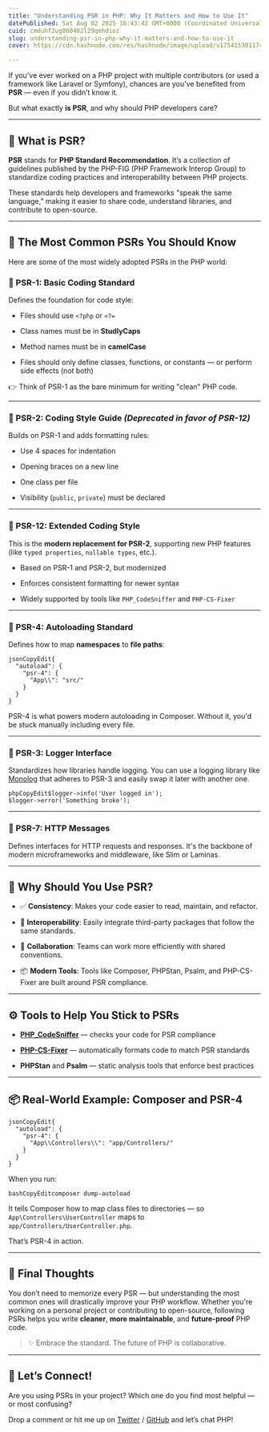 ```yaml
---
title: "Understanding PSR in PHP: Why It Matters and How to Use It"
datePublished: Sat Aug 02 2025 16:43:42 GMT+0000 (Coordinated Universal Time)
cuid: cmduhf2ug000402l29qmhdioz
slug: understanding-psr-in-php-why-it-matters-and-how-to-use-it
cover: https://cdn.hashnode.com/res/hashnode/image/upload/v1754153011743/3c3c823e-d941-4a1d-8ea4-385cda9cefd8.png

---
```


If you've ever worked on a PHP project with multiple contributors (or used a framework like Laravel or Symfony), chances are you've benefited from **PSR** — even if you didn’t know it.

But what exactly **is PSR**, and why should PHP developers care?

---

## 📘 What is PSR?

**PSR** stands for **PHP Standard Recommendation**. It’s a collection of guidelines published by the PHP-FIG (PHP Framework Interop Group) to standardize coding practices and interoperability between PHP projects.

These standards help developers and frameworks "speak the same language," making it easier to share code, understand libraries, and contribute to open-source.

---

## 🔢 The Most Common PSRs You Should Know

Here are some of the most widely adopted PSRs in the PHP world:

### 🔹 PSR-1: Basic Coding Standard

Defines the foundation for code style:

* Files should use `<?php` or `<?=`
    
* Class names must be in **StudlyCaps**
    
* Method names must be in **camelCase**
    
* Files should only define classes, functions, or constants — or perform side effects (not both)
    

👉 Think of PSR-1 as the bare minimum for writing "clean" PHP code.

---

### 🔹 PSR-2: Coding Style Guide *(Deprecated in favor of PSR-12)*

Builds on PSR-1 and adds formatting rules:

* Use 4 spaces for indentation
    
* Opening braces on a new line
    
* One class per file
    
* Visibility (`public`, `private`) must be declared
    

---

### 🔹 PSR-12: Extended Coding Style

This is the **modern replacement for PSR-2**, supporting new PHP features (like `typed properties`, `nullable types`, etc.).

* Based on PSR-1 and PSR-2, but modernized
    
* Enforces consistent formatting for newer syntax
    
* Widely supported by tools like `PHP_CodeSniffer` and `PHP-CS-Fixer`
    

---

### 🔹 PSR-4: Autoloading Standard

Defines how to map **namespaces** to **file paths**:

```plaintext
jsonCopyEdit{
  "autoload": {
    "psr-4": {
      "App\\": "src/"
    }
  }
}
```

PSR-4 is what powers modern autoloading in Composer. Without it, you'd be stuck manually including every file.

---

### 🔹 PSR-3: Logger Interface

Standardizes how libraries handle logging. You can use a logging library like [Monolog](https://github.com/Seldaek/monolog) that adheres to PSR-3 and easily swap it later with another one.

```plaintext
phpCopyEdit$logger->info('User logged in');
$logger->error('Something broke');
```

---

### 🔹 PSR-7: HTTP Messages

Defines interfaces for HTTP requests and responses. It's the backbone of modern microframeworks and middleware, like Slim or Laminas.

---

## 🚀 Why Should You Use PSR?

* ✅ **Consistency**: Makes your code easier to read, maintain, and refactor.
    
* 🔄 **Interoperability**: Easily integrate third-party packages that follow the same standards.
    
* 👥 **Collaboration**: Teams can work more efficiently with shared conventions.
    
* 📦 **Modern Tools**: Tools like Composer, PHPStan, Psalm, and PHP-CS-Fixer are built around PSR compliance.
    

---

## ⚙️ Tools to Help You Stick to PSRs

* [**PHP\_CodeSniffer**](https://github.com/squizlabs/PHP_CodeSniffer) — checks your code for PSR compliance
    
* [**PHP-CS-Fixer**](https://github.com/FriendsOfPHP/PHP-CS-Fixer) — automatically formats code to match PSR standards
    
* **PHPStan** and **Psalm** — static analysis tools that enforce best practices
    

---

## 📦 Real-World Example: Composer and PSR-4

```plaintext
jsonCopyEdit{
  "autoload": {
    "psr-4": {
      "App\\Controllers\\": "app/Controllers/"
    }
  }
}
```

When you run:

```plaintext
bashCopyEditcomposer dump-autoload
```

It tells Composer how to map class files to directories — so `App\Controllers\UserController` maps to `app/Controllers/UserController.php`.

That’s PSR-4 in action.

---

## 🎯 Final Thoughts

You don’t need to memorize every PSR — but understanding the most common ones will drastically improve your PHP workflow. Whether you're working on a personal project or contributing to open-source, following PSRs helps you write **cleaner**, **more maintainable**, and **future-proof** PHP code.

> ✨ Embrace the standard. The future of PHP is collaborative.

---

## 🙌 Let’s Connect!

Are you using PSRs in your project? Which one do you find most helpful — or most confusing?

Drop a comment or hit me up on [Twitter](https://twitter.com/) / [GitHub](https://github.com/) and let’s chat PHP!